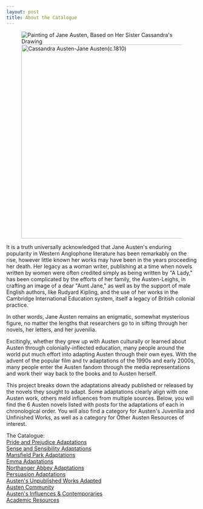 ```yaml
---
layout: post
title: About the Catalogue
---
```

<figure>
  <img alt="Painting of Jane Austen, Based on Her Sister Cassandra's Drawing" src="ttps://upload.wikimedia.org/wikipedia/commons/f/f6/Old_violin.jpg" />
  <figcaption>
   <a title="Cassandra Austen (1773–1845), Public domain, via Wikimedia Commons" href="https://commons.wikimedia.org/wiki/File:Cassandra_Austen-Jane_Austen(c.1810).jpg"><img width="512" alt="Cassandra Austen-Jane Austen(c.1810)" src="https://upload.wikimedia.org/wikipedia/commons/thumb/1/18/Cassandra_Austen-Jane_Austen%28c.1810%29.jpg/512px-Cassandra_Austen-Jane_Austen%28c.1810%29.jpg"></a>
  </figcaption>
</figure>

It is a truth universally acknowledged that Jane Austen's enduring popularity in Western Anglophone literature has been remarkably on the rise, however little known her works may have been in the years proceeding her death. Her legacy as a woman writer, publishing at a time when novels written by women were often credited simply as being written by "A Lady," has been complicated by the efforts of her family, the Austen-Leighs, in crafting an image of a dear "Aunt Jane," as well as by the support of male English authors, like Rudyard Kipling, and the use of her works in the Cambridge International Education system, itself a legacy of British colonial practice. 

In other words, Jane Austen remains an enigmatic, somewhat mysterious figure, no matter the lengths that researchers go to in sifting through her novels, her letters, and her juvenilia. 

Excitingly, whether they grew up with Austen culturally or learned about Austen through colonially-inflected education, many people around the world put much effort into adapting Austen through their own eyes. With the advent of the popular film and tv adaptations of the 1990s and early 2000s, many people enter the Austen fandom through the media representations and work their way back to the books and to Austen herself. 

This project breaks down the adaptations already published or released by the novels they sought to adapt. Some adaptations clearly align with one Austen work, others meld influences from multiple sources. Below, you will find the 6 Austen novels listed with posts for the adaptations of each in chronological order. You will also find a category for Austen's Juvenilia and Unfinished Works, as well as a category for Other Austen Resources of interest.  

The Catalogue: 
<br>
[Pride and Prejudice Adaptations](https://imangareeboo.github.io/Austen_Adaptations/literature/2023/04/25/1.Pride-and-Prejudice-Adaptations.html) <br> 
[Sense and Sensibility Adaptations](https://imangareeboo.github.io/Austen_Adaptations/literature/2023/04/25/2.Sense-and-Sensibility-Adaptations.html) <br> 
[Mansfield Park Adaptations](https://imangareeboo.github.io/Austen_Adaptations/literature/2023/04/25/3.Mansfield-Park-Adaptations.html) <br> 
[Emma Adaptations](https://imangareeboo.github.io/Austen_Adaptations/literature/2023/04/25/4.Emma-Adaptations.html) <br> 
[Northanger Abbey Adaptations](https://imangareeboo.github.io/Austen_Adaptations/literature/2023/04/25/5.Northanger-Abbey-Adaptations.html) <br> 
[Persuasion Adaptations](https://imangareeboo.github.io/Austen_Adaptations/literature/2023/04/25/6.Persuasion-Adaptations.html) <br> 
[Austen's Unpublished Works Adapted](https://imangareeboo.github.io/Austen_Adaptations/literature/2023/04/25/7.Juvenilia-and-Unfinished-Works.html) <br> 
[Austen Community](https://imangareeboo.github.io/Austen_Adaptations/literature/2023/04/25/8.Austen-Resources.html) <br> 
[Austen's Influences & Contemporaries](https://imangareeboo.github.io/Austen_Adaptations/2023/04/25/austencontemps.html) <br> 
[Academic Resources](https://imangareeboo.github.io/Austen_Adaptations/2023/04/25/biblioresources.html) <br> 
